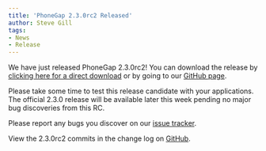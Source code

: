 ```yaml
---
title: 'PhoneGap 2.3.0rc2 Released'
author: Steve Gill
tags:
- News
- Release
---
```

We have just released PhoneGap 2.3.0rc2! You can download the release by [clicking here for a direct download](https://github.com/phonegap/phonegap/archive/2.3.0rc2.zip) or by going to our [GitHub page](https://github.com/phonegap/phonegap).

Please take some time to test this release candidate with your applications. The official 2.3.0 release will be available later this week pending no major bug discoveries from this RC. 

Please report any bugs you discover on our [issue tracker](https://issues.apache.org/jira/browse/CB).

View the 2.3.0rc2 commits in the change log on [GitHub](https://github.com/phonegap/phonegap/blob/840b3a473f45e0abbe7593980103d9e96cc9b90b/changelog).